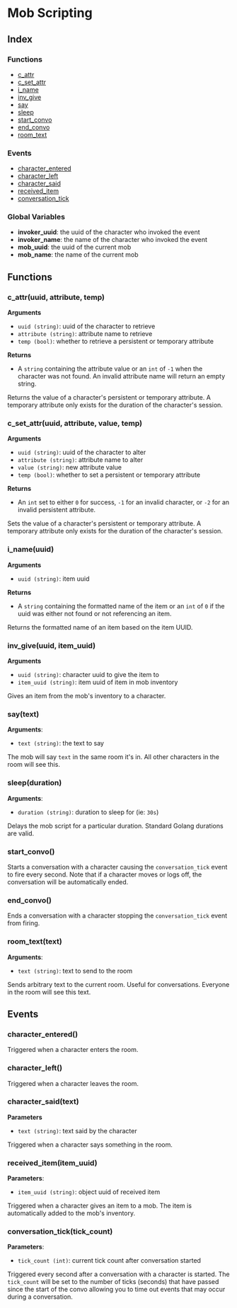 # Mob Scripting

## Index

### Functions

- [c_attr](#c_attrcharacter_name-attribute-temp)
- [c_set_attr](#c_set_attrcharacter_name-attribute-value-temp)
- [i_name](#i_nameuuid)
- [inv_give](#inv_givecharacter_uuid-item_uuid)
- [say](#saytext)
- [sleep](#sleepduration)
- [start_convo](#start_convo)
- [end_convo](#end_convo)
- [room_text](#room_texttext)

### Events

- [character_entered](#character_enteredcharacter_name)
- [character_left](#character_leftcharacter_name)
- [character_said](#character_saidcharacter_name-text)
- [received_item](#received_itemcharacter_name-uuid)
- [conversation_tick](#conversation_ticktick_count)

### Global Variables

- **invoker_uuid**: the uuid of the character who invoked the event
- **invoker_name**: the name of the character who invoked the event
- **mob_uuid**: the uuid of the current mob
- **mob_name**: the name of the current mob

## Functions

### c_attr(uuid, attribute, temp)

**Arguments**

- `uuid (string)`: uuid of the character to retrieve
- `attribute (string)`: attribute name to retrieve
- `temp (bool)`: whether to retrieve a persistent or temporary attribute

**Returns**

- A `string` containing the attribute value or an `int` of `-1` when the character was not found. An
  invalid attribute name will return an empty string.

Returns the value of a character's persistent or temporary attribute. A temporary attribute only
exists for the duration of the character's session.

### c_set_attr(uuid, attribute, value, temp)

**Arguments**

- `uuid (string)`: uuid of the character to alter
- `attribute (string)`: attribute name to alter
- `value (string)`: new attribute value
- `temp (bool)`: whether to set a persistent or temporary attribute

**Returns**

- An `int` set to either `0` for success, `-1` for an invalid character, or `-2` for an invalid
  persistent attribute.

Sets the value of a character's persistent or temporary attribute. A temporary attribute only exists
for the duration of the character's session.

### i_name(uuid)

**Arguments**

- `uuid (string)`: item uuid

**Returns**

- A `string` containing the formatted name of the item or an `int` of `0` if the uuid was either not
  found or not referencing an item.

Returns the formatted name of an item based on the item UUID.

### inv_give(uuid, item_uuid)

**Arguments**

- `uuid (string)`: character uuid to give the item to
- `item_uuid (string)`: item uuid of item in mob inventory

Gives an item from the mob's inventory to a character.

### say(text)

**Arguments**:

- `text (string)`: the text to say

The mob will say `text` in the same room it's in. All other characters in the room will see this.

### sleep(duration)

**Arguments**:

- `duration (string)`: duration to sleep for (ie: `30s`)

Delays the mob script for a particular duration. Standard Golang durations are valid.

### start_convo()

Starts a conversation with a character causing the `conversation_tick` event to fire every second.
Note that if a character moves or logs off, the conversation will be automatically ended.

### end_convo()

Ends a conversation with a character stopping the `conversation_tick` event from firing.

### room_text(text)

**Arguments**:

- `text (string)`: text to send to the room

Sends arbitrary text to the current room. Useful for conversations. Everyone in the room will see
this text.

## Events

### character_entered()

Triggered when a character enters the room.

### character_left()

Triggered when a character leaves the room.

### character_said(text)

**Parameters**

- `text (string)`: text said by the character

Triggered when a character says something in the room.

### received_item(item_uuid)

**Parameters**:

- `item_uuid (string)`: object uuid of received item

Triggered when a character gives an item to a mob. The item is automatically added to the mob's
inventory.

### conversation_tick(tick_count)

**Parameters**:

- `tick_count (int)`: current tick count after conversation started

Triggered every second after a conversation with a character is started. The `tick_count` will be
set to the number of ticks (seconds) that have passed since the start of the convo allowing you to
time out events that may occur during a conversation.
